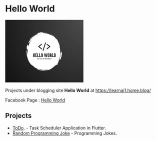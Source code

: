 # Hello World
<img src="HelloWorld.png" height=200 width=250>

Projects under blogging site <b>Hello World</b> at https://learnai1.home.blog/

Facebook Page : <a href="https://fb.com/HelloWorldFB">Hello World</a>

## Projects

* <a href="https://github.com/TarunNanduri/Blog/tree/master/todo">ToDo</a>. - Task Scheduler Application in Flutter.
* <a href="https://github.com/Hello-World-Blog/Flutter">Random Programming Joke</a> - Programming Jokes.
